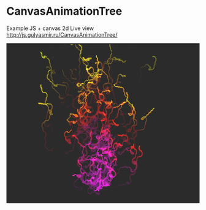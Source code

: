 # CanvasAnimationTree
Example JS + canvas 2d
Live view http://js.gulyasmir.ru/CanvasAnimationTree/

![alt_text](https://github.com/gulyasmir/CanvasAnimationTree/blob/main/CanvasAnimationTree.png)
